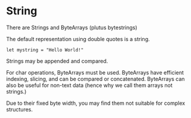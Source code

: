 # String

There are Strings and ByteArrays (plutus bytestrings)

The default representation using double quotes is a string.
```
let mystring = "Hello World!"
```
Strings may be appended and compared.

For char operations, ByteArrays must be used.
ByteArrays have efficient indexing, slicing, and can be compared or concatenated.
ByteArrays can also be useful for non-text data (hence why we call them arrays not strings.)

Due to their fixed byte width, you may find them not suitable for complex structures.